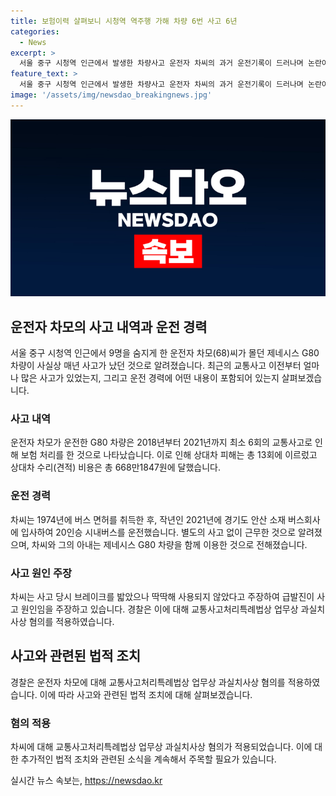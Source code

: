 ```yaml
---
title: 보험이력 살펴보니 시청역 역주행 가해 차량 6번 사고 6년
categories:
  - News
excerpt: >
  서울 중구 시청역 인근에서 발생한 차량사고 운전자 차씨의 과거 운전기록이 드러나며 논란이 불거지고 있다. 2018년부터 2021년까지 6번의 사고와 13건의 상대차 피해, 총 668만1847원의 수리비용이 발생했다는 것으로 확인됐다. 경찰은 차씨에 업무상 과실치사상 혐의를 적용하고 있으며, 차씨는 급발진을 주장하고 있다. 이와 관련한 논란이 불거진 가운데, 이번 사고로 9명이 사망하고 7명이 다쳤다고 전해졌다.
feature_text: >
  서울 중구 시청역 인근에서 발생한 차량사고 운전자 차씨의 과거 운전기록이 드러나며 논란이 불거지고 있다. 2018년부터 2021년까지 6번의 사고와 13건의 상대차 피해, 총 668만1847원의 수리비용이 발생했다는 것으로 확인됐다. 경찰은 차씨에 업무상 과실치사상 혐의를 적용하고 있으며, 차씨는 급발진을 주장하고 있다. 이와 관련한 논란이 불거진 가운데, 이번 사고로 9명이 사망하고 7명이 다쳤다고 전해졌다.
image: '/assets/img/newsdao_breakingnews.jpg'
---
```


<p><img src="/assets/img/newsdao_breakingnews.jpg" alt="bookingtag 속보" /></p>

<h2 data-ke-size="size26">운전자 차모의 사고 내역과 운전 경력</h2>

<p data-ke-size="size16">서울 중구 시청역 인근에서 9명을 숨지게 한 운전자 차모(68)씨가 몰던 제네시스 G80 차량이 사실상 매년 사고가 났던 것으로 알려졌습니다. 최근의 교통사고 이전부터 얼마나 많은 사고가 있었는지, 그리고 운전 경력에 어떤 내용이 포함되어 있는지 살펴보겠습니다.</p>

<h3>사고 내역</h3>

<p data-ke-size="size16">운전자 차모가 운전한 G80 차량은 2018년부터 2021년까지 최소 6회의 교통사고로 인해 보험 처리를 한 것으로 나타났습니다. 이로 인해 상대차 피해는 총 13회에 이르렀고 상대차 수리(견적) 비용은 총 668만1847원에 달했습니다.</p>

<h3>운전 경력</h3>

<p data-ke-size="size16">차씨는 1974년에 버스 면허를 취득한 후, 작년인 2021년에 경기도 안산 소재 버스회사에 입사하여 20인승 시내버스를 운전했습니다. 별도의 사고 없이 근무한 것으로 알려졌으며, 차씨와 그의 아내는 제네시스 G80 차량을 함께 이용한 것으로 전해졌습니다.</p>

<h3>사고 원인 주장</h3>

<p data-ke-size="size16">차씨는 사고 당시 브레이크를 밟았으나 딱딱해 사용되지 않았다고 주장하여 급발진이 사고 원인임을 주장하고 있습니다. 경찰은 이에 대해 교통사고처리특례법상 업무상 과실치사상 혐의를 적용하였습니다.</p>

<h2 data-ke-size="size26">사고와 관련된 법적 조치</h2>

<p data-ke-size="size16">경찰은 운전자 차모에 대해 교통사고처리특례법상 업무상 과실치사상 혐의를 적용하였습니다. 이에 따라 사고와 관련된 법적 조치에 대해 살펴보겠습니다.</p>

<h3>혐의 적용</h3>

<p data-ke-size="size16">차씨에 대해 교통사고처리특례법상 업무상 과실치사상 혐의가 적용되었습니다. 이에 대한 추가적인 법적 조치와 관련된 소식을 계속해서 주목할 필요가 있습니다.</p>
실시간 뉴스 속보는, <a href="https://newsdao.kr" rel="dofollow">https://newsdao.kr</a>



